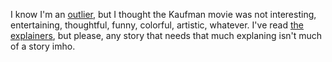I know I'm an <a href="https://www.metacritic.com/movie/im-thinking-of-ending-things">outlier</a>, but I thought the Kaufman movie was not interesting, entertaining, thoughtful, funny, colorful, artistic, whatever. I've read <a href="https://www.vanityfair.com/hollywood/2020/09/im-thinking-of-ending-things-ending-explained-book-oklahoma">the</a> <a href="https://www.indiewire.com/2020/09/charlie-kaufman-explains-im-thinking-of-ending-things-1234584492/">explainers</a>, but please, any story that needs that much explaning isn't much of a story imho. 
